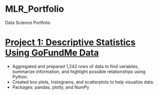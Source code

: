 # MLR_Portfolio
Data Science Portfolio

# [Project 1: Descriptive Statistics Using GoFundMe Data](https://github.com/mrandolph95/STC551/blob/main/STC551_Module_1%2C_desc_stats.ipynb)
* Aggregated and prepared 1,242 rows of data to find variables, summarize information, and highlight possible relationships using Python.
* Created box plots, histograms, and scatterplots to help visualize data.
* Packages: pandas, plotly, and NumPy
